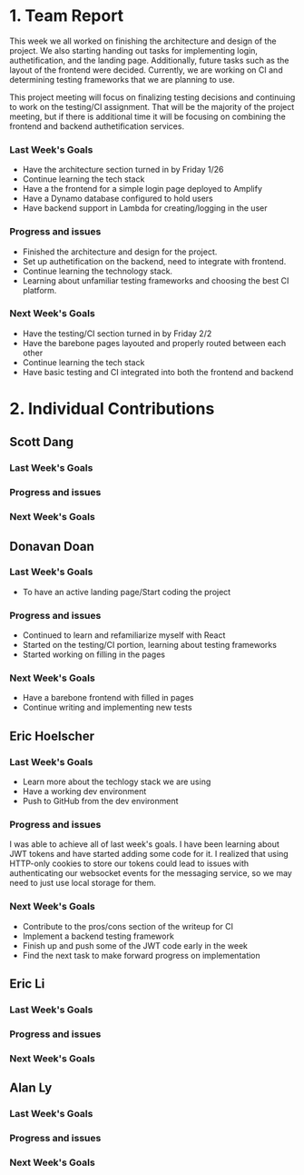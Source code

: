 # 1. Team Report

This week we all worked on finishing the architecture and design of the project. We also starting handing out tasks for implementing login, authetification, and the landing page. Additionally, future tasks such as the layout of the frontend were decided. Currently, we are working on CI and determining testing frameworks that we are planning to use.

This project meeting will focus on finalizing testing decisions and continuing to work on the testing/CI assignment. That will be the majority of the project meeting, but if there is additional time it will be focusing on combining the frontend and backend authetification services.

### Last Week's Goals

-   Have the architecture section turned in by Friday 1/26
-   Continue learning the tech stack
-   Have a the frontend for a simple login page deployed to Amplify
-   Have a Dynamo database configured to hold users
-   Have backend support in Lambda for creating/logging in the user

### Progress and issues

-   Finished the architecture and design for the project.
-   Set up authetification on the backend, need to integrate with frontend.
-   Continue learning the technology stack.
-   Learning about unfamiliar testing frameworks and choosing the best CI platform.

### Next Week's Goals

-   Have the testing/CI section turned in by Friday 2/2
-   Have the barebone pages layouted and properly routed between each other
-   Continue learning the tech stack
-   Have basic testing and CI integrated into both the frontend and backend

# 2. Individual Contributions

## Scott Dang

### Last Week's Goals

### Progress and issues

### Next Week's Goals

## Donavan Doan

### Last Week's Goals

-   To have an active landing page/Start coding the project

### Progress and issues

-   Continued to learn and refamiliarize myself with React
-   Started on the testing/CI portion, learning about testing frameworks
-   Started working on filling in the pages

### Next Week's Goals

-   Have a barebone frontend with filled in pages
-   Continue writing and implementing new tests

## Eric Hoelscher

### Last Week's Goals

-   Learn more about the techlogy stack we are using
-   Have a working dev environment
-   Push to GitHub from the dev environment

### Progress and issues

I was able to achieve all of last week's goals. I have been learning about JWT tokens and have started adding some code for it. I realized that using HTTP-only cookies to store our tokens could lead to issues with authenticating our websocket events for the messaging service, so we may need to just use local storage for them.

### Next Week's Goals

-   Contribute to the pros/cons section of the writeup for CI
-   Implement a backend testing framework
-   Finish up and push some of the JWT code early in the week
-   Find the next task to make forward progress on implementation

## Eric Li

### Last Week's Goals

### Progress and issues

### Next Week's Goals

## Alan Ly

### Last Week's Goals

### Progress and issues

### Next Week's Goals
